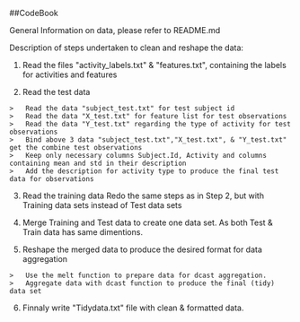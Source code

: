 ##CodeBook

General Information on data, please refer to README.md


Description of steps undertaken to clean and reshape the data:

  1) Read the files "activity_labels.txt" & "features.txt", containing the labels for activities and features

  2) Read the test data

    >	Read the data "subject_test.txt" for test subject id
    >	Read the data "X_test.txt" for feature list for test observations
    >	Read the data "Y_test.txt" regarding the type of activity for test observations
    >	Bind above 3 data "subject_test.txt","X_test.txt", & "Y_test.txt" get the combine test observations
    >	Keep only necessary columns Subject.Id, Activity and columns containing mean and std in their description
    >	Add the description for activity type to produce the final test data for observations

  3) Read the training data
	Redo the same steps as in Step 2, but with Training data sets instead of Test data sets

  4) Merge Training and Test data to create one data set. As both Test & Train data has same dimentions.

  5) Reshape the merged data to produce the desired format for data aggregation

    >	Use the melt function to prepare data for dcast aggregation.
    >	Aggregate data with dcast function to produce the final (tidy) data set
  
  6) Finnaly write "Tidydata.txt" file with clean & formatted data.
